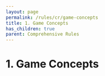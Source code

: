 ```yaml
---
layout: page
permalink: /rules/cr/game-concepts
title: 1. Game Concepts
has_children: true
parent: Comprehensive Rules 
---
```

# 1. Game Concepts